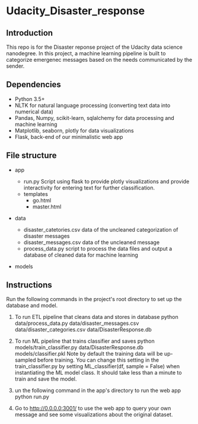 # Udacity_Disaster_response

## Introduction

This repo is for the Disaster reponse project of the Udacity data science nanodegree. In this project, a machine learning pipeline is built to categorize emergenec messages based on the needs communicated by the sender. 

## Dependencies
- Python 3.5+
- NLTK for natural language processing (converting text data into numerical data)
- Pandas, Numpy, scikit-learn, sqlalchemy for data processing and machine learning
- Matplotlib, seaborn, plotly for data visualizations
- Flask, back-end of our minimalistic web app

## File structure
- app

  - run.py
  Script using flask to provide plotly visualizations and provide interactivity for entering text for further classification.
  - templates
    - go.html
    - master.html
    
- data
  - disaster_catetories.csv
  data of the uncleaned categorization of disaster messages
  - disaster_messages.csv
  data of the uncleaned message
  - process_data.py
  script to process the data files and output a database of cleaned data for machine learning
  
- models
  
  

## Instructions

Run the following commands in the project's root directory to set up the database and model.

1. To run ETL pipeline that cleans data and stores in database python data/process_data.py data/disaster_messages.csv data/disaster_categories.csv data/DisasterResponse.db

2. To run ML pipeline that trains classifier and saves python models/train_classifier.py data/DisasterResponse.db models/classifier.pkl Note by default the training data will be up-sampled before training. You can change this setting in the train_classifier.py by setting ML_classifier(df, sample = False) when instantiating the ML model class. It should take less than a minute to train and save the model.

3. un the following command in the app's directory to run the web app python run.py

4. Go to http://0.0.0.0:3001/ to use the web app to query your own message and see some visualizations about the original dataset.
